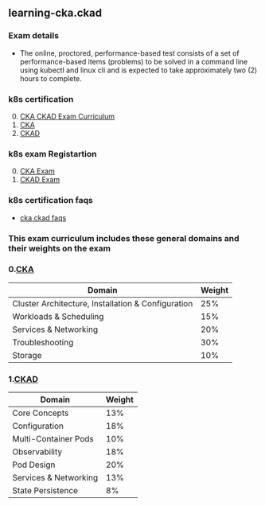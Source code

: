 ## learning-cka.ckad

### Exam details

- The online, proctored, performance-based test consists of a set of performance-based items (problems) 
  to be solved in a command line using kubectl and linux cli and is expected to take approximately
  two (2) hours to complete.


### k8s certification 

0. [CKA CKAD Exam Curriculum](https://github.com/cncf/curriculum)
1. [CKA](https://www.cncf.io/certification/cka/)
2. [CKAD](https://www.cncf.io/certification/cka/)

### k8s exam Registartion
0. [CKA Exam](https://training.linuxfoundation.org/certification/certified-kubernetes-administrator-cka/)
1. [CKAD Exam](https://training.linuxfoundation.org/certification/certified-kubernetes-application-developer-ckad/)


### k8s certification faqs

  - [cka ckad faqs](https://docs.linuxfoundation.org/tc-docs/certification/faq-cka-ckad-cks)


### This exam curriculum includes these general domains and their weights on the exam 


### 0.[CKA](https://training.linuxfoundation.org/certification/certified-kubernetes-administrator-cka/)


| Domain             | Weight                                |
| ---------------- | -------------------------------------- |
|Cluster Architecture, Installation & Configuration          |   25%  |
|Workloads & Scheduling          |15%     |
|Services & Networking|20%|
|Troubleshooting          | 30%    |
|Storage          | 10%    |



### 1.[CKAD ](https://www.cncf.io/certification/ckad/)

| Domain             | Weight                                |
| ---------------- | -------------------------------------- |
|Core Concepts       |   13%   |
|Configuration       |  18%    |
|Multi-Container Pods    | 10% |
|Observability  |   18%  |
|Pod Design          |20%     |
|Services & Networking|13%|
|State Persistence|8%|
